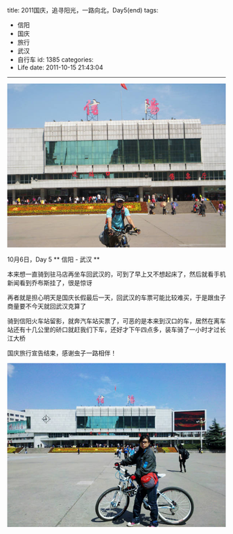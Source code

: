 title: 2011国庆，追寻阳光，一路向北，Day5(end)
tags:
  - 信阳
  - 国庆
  - 旅行
  - 武汉
  - 自行车
id: 1385
categories:
  - Life
date: 2011-10-15 21:43:04
---
[![信阳站](/images/2012/03/DSCN3234.jpg "DSCN3234")](/images/2012/03/DSCN3234.jpg)

10月6日，Day 5
** 信阳 - 武汉 **

本来想一直骑到驻马店再坐车回武汉的，可到了早上又不想起床了，然后就看手机新闻看到乔布斯挂了，很是惊讶

再者就是担心明天是国庆长假最后一天，回武汉的车票可能比较难买，于是跟虫子商量要不今天就回武汉克算了

骑到信阳火车站留影，就奔汽车站买票了，可恶的是本来到汉口的车，居然在离车站还有十几公里的硚口就赶我们下车，还好才下午四点多，装车骑了一小时才过长江大桥

国庆旅行宣告结束，感谢虫子一路相伴！
<!--more-->
[![](/images/2012/03/C360_2011-10-0611-43-17_org.jpg)](/images/2012/03/C360_2011-10-0611-43-17_org.jpg)